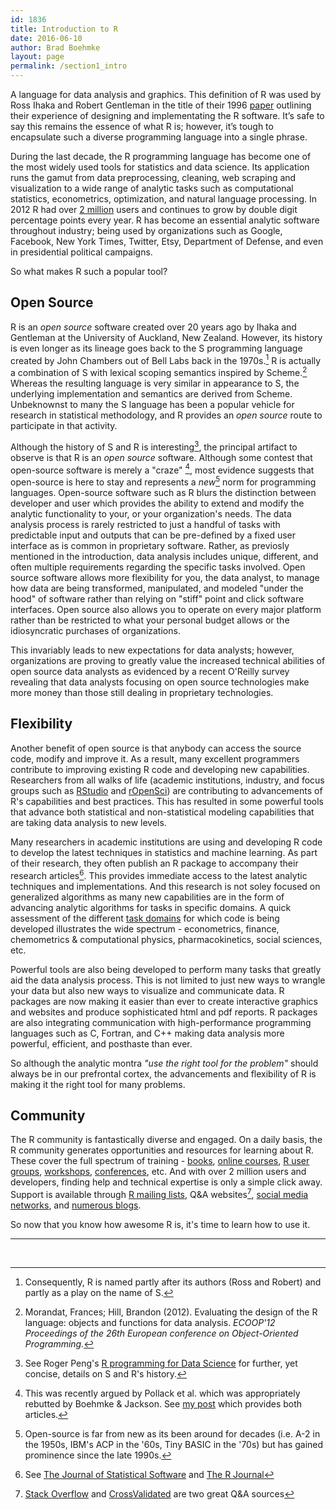 ```yaml
---
id: 1836
title: Introduction to R
date: 2016-06-10
author: Brad Boehmke
layout: page
permalink: /section1_intro
---
```


A language for data analysis and graphics. This definition of R was used by Ross Ihaka and Robert Gentleman in the title of their 1996 [paper](https://www.stat.auckland.ac.nz/~ihaka/downloads/R-paper.pdf) outlining their experience of designing and implementating the R software. It’s safe to say this remains the essence of what R is; however, it’s tough to encapsulate such a diverse programming language into a single phrase.

During the last decade, the R programming language has become one of the most widely used tools for statistics and data science. Its application runs the gamut from data preprocessing, cleaning, web scraping and visualization to a wide range of analytic tasks such as computational statistics, econometrics, optimization, and natural language processing. In 2012 R had over [2 million](http://www.oracle.com/us/corporate/press/1515738) users and continues to grow by double digit percentage points every year. R has become an essential analytic software throughout industry; being used by organizations such as Google, Facebook, New York Times, Twitter, Etsy, Department of Defense, and even in presidential political campaigns.

So what makes R such a popular tool?

## Open Source
R is an *open source* software created over 20 years ago by Ihaka and Gentleman at the University of Auckland, New Zealand. However, its history is even longer as its lineage goes back to the S programming language created by John Chambers out of Bell Labs back in the 1970s.[^naming] R is actually a combination of S with lexical scoping semantics inspired by Scheme.[^morandat] Whereas the resulting language is very similar in appearance to S, the underlying implementation and semantics are derived from Scheme. Unbeknownst to many the S language has been a popular vehicle for research in statistical methodology, and R provides an *open source* route to participate in that activity.

Although the history of S and R is interesting[^peng], the principal artifact to observe is that R is an *open source* software. Although some contest that open-source software is merely a "craze" [^ORMS], most evidence suggests that open-source is here to stay and represents a *new*[^newness] norm for programming languages. Open-source software such as R blurs the distinction between developer and user which provides the ability to extend and modify the analytic functionality to your, or your organization's needs. The data analysis process is rarely restricted to just a handful of tasks with predictable input and outputs that can be pre-defined by a fixed user interface as is common in proprietary software. Rather, as previosly mentioned in the introduction, data analysis includes unique, different, and often multiple requirements regarding the specific tasks involved.  Open source software allows more flexibility for you, the data analyst, to manage how data are being transformed, manipulated, and modeled "under the hood" of software rather than relying on "stiff" point and click software interfaces. Open source also allows you to operate on every major platform rather than be restricted to what your personal budget allows or the idiosyncratic purchases of organizations.

This invariably leads to new expectations for data analysts; however, organizations are proving to greatly value the increased technical abilities of open source data analysts as evidenced by a recent O'Reilly survey revealing that data analysts focusing on open source technologies make more money than those still dealing in proprietary technologies.

## Flexibility
Another benefit of open source is that anybody can access the source code, modify and improve it.  As a result, many excellent programmers contribute to improving existing R code and developing new capabilities.  Researchers from all walks of life (academic institutions, industry, and focus groups such as [RStudio](https://www.rstudio.com) and [rOpenSci](https://ropensci.org/packages/)) are contributing to advancements of R's capabilities and best practices. This has resulted in some powerful tools that advance both statistical and non-statistical modeling capabilities that are taking data analysis to new levels.

Many researchers in academic institutions are using and developing R code to develop the latest techniques in statistics and machine learning. As part of their research, they often publish an R package to accompany their research articles[^r_journals]. This provides immediate access to the latest analytic techniques and implementations. And this research is not soley focused on generalized algorithms as many new capabilities are in the form of advancing analytic algorithms for tasks in specific domains. A quick assessment of the different [task domains](https://cran.r-project.org/web/views/) for which code is being developed illustrates the wide spectrum - econometrics, finance, chemometrics & computational physics, pharmacokinetics, social sciences, etc.

Powerful tools are also being developed to perform many tasks that greatly aid the data analysis process. This is not limited to just new ways to wrangle your data but also new ways to visualize and communicate data. R packages are now making it easier than ever to create interactive graphics and websites and produce sophisticated html and pdf reports. R packages are also integrating communication with high-performance programming languages such as C, Fortran, and C++ making data analysis more powerful, efficient, and posthaste than ever. 

So although the analytic montra *"use the right tool for the problem"* should always be in our prefrontal cortex, the advancements and flexibility of R is making it the right tool for many problems.

## Community
The R community is fantastically diverse and engaged. On a daily basis, the R community generates opportunities and resources for learning about R.  These cover the full spectrum of training - [books](http://www.amazon.com/s/ref=nb_sb_noss_2?url=search-alias%3Daps&field-keywords=r+programming), [online courses](https://www.coursera.org/specializations/jhu-data-science), [R user groups](http://blog.revolutionanalytics.com/local-r-groups.html), [workshops](https://www.rstudio.com/resources/training/workshops), [conferences](https://www.r-project.org/conferences.html), etc. And with over 2 million users and developers, finding help and technical expertise is only a simple click away. Support is available through [R mailing lists](https://www.r-project.org/mail.html), Q&A websites[^r_QA], [social media networks](www.twitter.com/search/rstats), and [numerous blogs](http://www.r-bloggers.com/). 


So now that you know how awesome R is, it's time to learn how to use it.



<hr>

<br>


[^naming]: Consequently, R is named partly after its authors (Ross and Robert) and partly as a play on the name of S.
[^morandat]: Morandat, Frances; Hill, Brandon (2012). Evaluating the design of the R language: objects and functions for data analysis. *ECOOP'12 Proceedings of the 26th European conference on Object-Oriented Programming.*
[^peng]: See Roger Peng's [R programming for Data Science](https://leanpub.com/rprogramming) for further, yet concise, details on S and R's history.
[^ORMS]: This was recently argued by Pollack et al. which was appropriately rebutted by Boehmke & Jackson. See [my post](http://bradleyboehmke.github.io/2016/02/just-another-open-source-software-debate.html) which provides both articles.
[^newness]: Open-source is far from new as its been around for decades (i.e. A-2 in the 1950s, IBM's ACP in the '60s, Tiny BASIC in the '70s) but has gained prominence since the late 1990s.
[^r_journals]: See [The Journal of Statistical Software](http://www.jstatsoft.org/) and [The R Journal](http://journal.r-project.org/)
[^r_QA]: [Stack Overflow](www.stackoverflow.com/questions/tagged/r) and [CrossValidated](http://stats.stackexchange.com/questions/tagged/r) are two great Q&A sources
